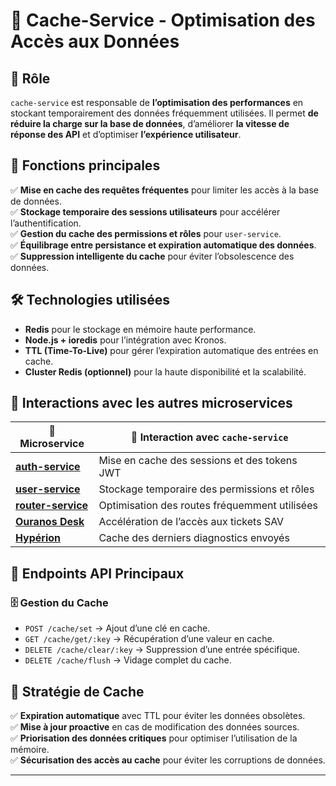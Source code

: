 # 📌 Cache-Service - Optimisation des Accès aux Données

## 🚀 Rôle
`cache-service` est responsable de **l’optimisation des performances** en stockant temporairement des données fréquemment utilisées. Il permet **de réduire la charge sur la base de données**, d’améliorer **la vitesse de réponse des API** et d’optimiser **l’expérience utilisateur**.

## 🔑 Fonctions principales
✅ **Mise en cache des requêtes fréquentes** pour limiter les accès à la base de données.  
✅ **Stockage temporaire des sessions utilisateurs** pour accélérer l’authentification.  
✅ **Gestion du cache des permissions et rôles** pour `user-service`.  
✅ **Équilibrage entre persistance et expiration automatique des données**.  
✅ **Suppression intelligente du cache** pour éviter l’obsolescence des données.  

## 🛠 Technologies utilisées
- **Redis** pour le stockage en mémoire haute performance.  
- **Node.js + ioredis** pour l’intégration avec Kronos.  
- **TTL (Time-To-Live)** pour gérer l’expiration automatique des entrées en cache.  
- **Cluster Redis (optionnel)** pour la haute disponibilité et la scalabilité.  

## 🔗 Interactions avec les autres microservices
| 📌 Microservice | 🔄 Interaction avec `cache-service` |
|----------------|----------------------------------|
| **[auth-service](../auth_service/index.md)** | Mise en cache des sessions et des tokens JWT |
| **[user-service](../user_service/index.md)** | Stockage temporaire des permissions et rôles |
| **[router-service](../router_service/index.md)** | Optimisation des routes fréquemment utilisées |
| **[Ouranos Desk](../../ouranos_desk/ouranos_desk_index.md)** | Accélération de l’accès aux tickets SAV |
| **[Hypérion](../../hyperion/hyperion_index.md)** | Cache des derniers diagnostics envoyés |

## 📡 Endpoints API Principaux
### 🗄️ **Gestion du Cache**
- `POST /cache/set` → Ajout d’une clé en cache.  
- `GET /cache/get/:key` → Récupération d’une valeur en cache.  
- `DELETE /cache/clear/:key` → Suppression d’une entrée spécifique.  
- `DELETE /cache/flush` → Vidage complet du cache.  

## 🚀 Stratégie de Cache
✅ **Expiration automatique** avec TTL pour éviter les données obsolètes.  
✅ **Mise à jour proactive** en cas de modification des données sources.  
✅ **Priorisation des données critiques** pour optimiser l’utilisation de la mémoire.  
✅ **Sécurisation des accès au cache** pour éviter les corruptions de données.  

---